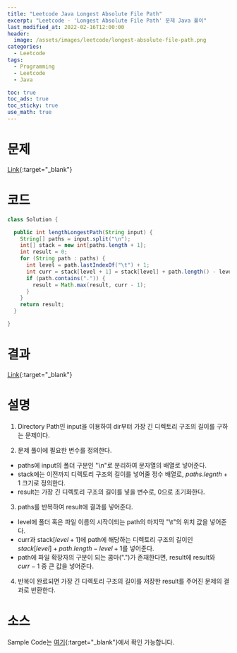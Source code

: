 ```yaml
---
title: "Leetcode Java Longest Absolute File Path"
excerpt: "Leetcode - 'Longest Absolute File Path' 문제 Java 풀이"
last_modified_at: 2022-02-16T12:00:00
header:
  image: /assets/images/leetcode/longest-absolute-file-path.png
categories:
  - Leetcode
tags:
  - Programming
  - Leetcode
  - Java

toc: true
toc_ads: true
toc_sticky: true
use_math: true
---
```

# 문제
[Link](https://leetcode.com/problems/longest-absolute-file-path/){:target="_blank"}

# 코드
```java
class Solution {

  public int lengthLongestPath(String input) {
    String[] paths = input.split("\n");
    int[] stack = new int[paths.length + 1];
    int result = 0;
    for (String path : paths) {
      int level = path.lastIndexOf("\t") + 1;
      int curr = stack[level + 1] = stack[level] + path.length() - level + 1;
      if (path.contains(".")) {
        result = Math.max(result, curr - 1);
      }
    }
    return result;
  }

}
```

# 결과
[Link](https://leetcode.com/submissions/detail/642270544/){:target="_blank"}

# 설명
1. Directory Path인 input을 이용하여 dir부터 가장 긴 디렉토리 구조의 길이를 구하는 문제이다.

2. 문제 풀이에 필요한 변수를 정의한다.
- paths에 input의 폴더 구분인 "\n"로 분리하여 문자열의 배열로 넣어준다.
- stack에는 이전까지 디렉토리 구조의 길이를 넣어줄 정수 배열로, $paths.legnth + 1$ 크기로 정의한다.
- result는 가장 긴 디렉토리 구조의 길이를 넣을 변수로, 0으로 초기화한다.

3. paths를 반복하여 result에 결과를 넣어준다.
- level에 폴더 혹은 파일 이름의 시작이되는 path의 마지막 "\t"의 위치 값을 넣어준다.
- curr과 stack[$level + 1$]에 path에 해당하는 디렉토리 구조의 길이인 $stack[level] + path.length - level + 1$를 넣어준다.
- path에 파일 확장자의 구분이 되는 콤마(".")가 존재한다면, result에 result와 $curr - 1$ 중 큰 값을 넣어준다.

4. 반복이 완료되면 가장 긴 디렉토리 구조의 길이를 저장한 result를 주어진 문제의 결과로 반환한다.

# 소스
Sample Code는 [여기](https://github.com/GracefulSoul/leetcode/blob/master/src/main/java/gracefulsoul/problems/LongestAbsoluteFilePath.java){:target="_blank"}에서 확인 가능합니다.